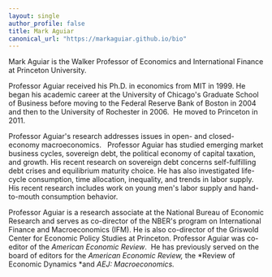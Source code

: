 ```yaml
---
layout: single
author_profile: false
title: Mark Aguiar
canonical_url: "https://markaguiar.github.io/bio"
---
```


Mark Aguiar is the Walker Professor of Economics and International
Finance at Princeton University.  

Professor Aguiar received his Ph.D. in economics from MIT in 1999. He
began his academic career at the University of Chicago\'s Graduate
School of Business before moving to the Federal Reserve Bank of Boston
in 2004 and then to the University of Rochester in 2006.  He moved to
Princeton in 2011.

Professor Aguiar's research addresses issues in open- and closed-economy
macroeconomics.   Professor Aguiar has studied emerging market business
cycles, sovereign debt, the political economy of capital taxation, and
growth. His recent research on sovereign debt concerns self-fulfilling
debt crises and equilibrium maturity choice. He has also investigated
life-cycle consumption, time allocation, inequality, and trends in labor supply. His recent research includes work on young men's labor supply and hand-to-mouth consumption behavior.

Professor Aguiar is a research associate at the
National Bureau of Economic Research and serves as co-director of the NBER's program on International Finance and Macroeconomics (IFM). He is also co-director of the Griswold Center for Economic Policy Studies at Princeton. Professor Aguiar was co-editor of the *American Economic Review*.  He has previously served on the board of editors for the *American Economic
Review,* the *Review of Economic Dynamics *and *AEJ:
Macroeconomics.* 